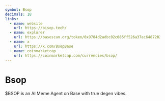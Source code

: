 ```yaml
---
symbol: Bsop
decimals: 18
links:
  - name: website
    url: https://bisop.tech/
  - name: explorer
    url: https://basescan.org/token/0x9704d2adbc02c085ff526a37ac64872027ac8a50
  - name: x
    url: https://x.com/BsopBase
  - name: coinmarketcap
    url: https://coinmarketcap.com/currencies/bsop/
---
```


# Bsop

$BSOP is an AI Meme Agent on Base with true degen vibes.
